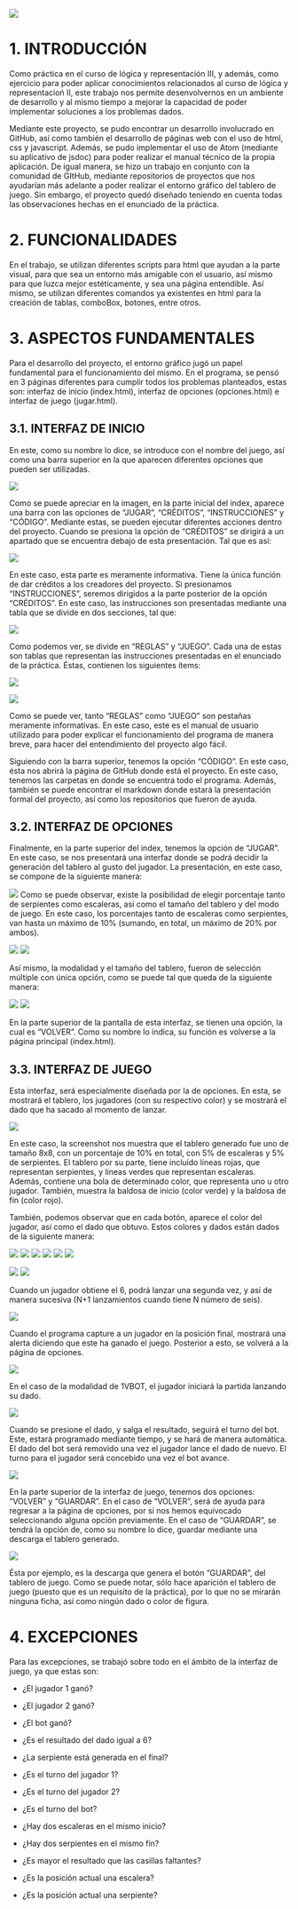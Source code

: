 ![](img/1.png)



# 1. INTRODUCCIÓN


Como práctica en el curso de lógica y representación III, y además, como
ejercicio para poder aplicar conocimientos relacionados al curso de
lógica y representacioń II, este trabajo nos permite desenvolvernos en
un ambiente de desarrollo y al mismo tiempo a mejorar la capacidad de
poder implementar soluciones a los problemas dados.

Mediante este proyecto, se pudo encontrar un desarrollo involucrado en
GitHub, así como también el desarrollo de páginas web con el uso de
html, css y javascript. Además, se pudo implementar el uso de Atom
(mediante su aplicativo de jsdoc) para poder realizar el manual técnico
de la propia aplicación. De igual manera, se hizo un trabajo en conjunto
con la comunidad de GItHub, mediante repositorios de proyectos que nos
ayudarían más adelante a poder realizar el entorno gráfico del tablero
de juego. Sin embargo, el proyecto quedó diseñado teniendo en cuenta
todas las observaciones hechas en el enunciado de la práctica.

# 2. FUNCIONALIDADES


En el trabajo, se utilizan diferentes scripts para html que ayudan a la
parte visual, para que sea un entorno más amigable con el usuario, así
mismo para que luzca mejor estéticamente, y sea una página entendible.
Así mismo, se utilizan diferentes comandos ya existentes en html para la
creación de tablas, comboBox, botones, entre otros.

# 3. ASPECTOS FUNDAMENTALES


Para el desarrollo del proyecto, el entorno gráfico jugó un papel
fundamental para el funcionamiento del mismo. En el programa, se pensó
en 3 páginas diferentes para cumplir todos los problemas planteados,
estas son: interfaz de inicio (index.html), interfaz de opciones
(opciones.html) e interfaz de juego (jugar.html).

## 3.1. INTERFAZ DE INICIO


En este, como su nombre lo dice, se introduce con el nombre del juego,
así como una barra superior en la que aparecen diferentes opciones que
pueden ser utilizadas.

![](img/2.png)

Como se puede apreciar en la imagen, en la parte inicial del index,
aparece una barra con las opciones de “JUGAR”, “CRÉDITOS”,
“INSTRUCCIONES” y “CÓDIGO”. Mediante estas, se pueden ejecutar
diferentes acciones dentro del proyecto. Cuando se presiona la opción de
“CRÉDITOS” se dirigirá a un apartado que se encuentra debajo de esta
presentación. Tal que es así:

![](img/3.png)

En este caso, esta parte es meramente informativa. Tiene la única
función de dar créditos a los creadores del proyecto. Si presionamos
“INSTRUCCIONES”, seremos dirigidos a la parte posterior de la opción
“CRÉDITOS”. En este caso, las instrucciones son presentadas mediante una
tabla que se divide en dos secciones, tal que:

![](img/4.png)

Como podemos ver, se divide en “REGLAS” y “JUEGO”. Cada una de estas son
tablas que representan las instrucciones presentadas en el enunciado de
la práctica. Éstas, contienen los siguientes ítems:

![](img5.png)

![](img/6.png)

Como se puede ver, tanto “REGLAS” como “JUEGO” son pestañas meramente
informativas. En este caso, este es el manual de usuario utilizado para
poder explicar el funcionamiento del programa de manera breve, para
hacer del entendimiento del proyecto algo fácil.

Siguiendo con la barra superior, tenemos la opción “CÓDIGO”. En este
caso, ésta nos abrirá la página de GitHub donde está el proyecto. En
este caso, tenemos las carpetas en donde se encuentra todo el programa.
Además, también se puede encontrar el markdown donde estará la
presentación formal del proyecto, así como los repositorios que fueron
de ayuda.

## 3.2. INTERFAZ DE OPCIONES


Finalmente, en la parte superior del index, tenemos la opción de
“JUGAR”. En este caso, se nos presentará una interfaz donde se podrá
decidir la generación del tablero al gusto del jugador. La presentación,
en este caso, se compone de la siguiente manera:

![](img/7.png)
Como se puede observar, existe la posibilidad de elegir porcentaje tanto
de serpientes como escaleras, así como el tamaño del tablero y del modo
de juego. En este caso, los porcentajes tanto de escaleras como
serpientes, van hasta un máximo de 10% (sumando, en total, un máximo de
20% por ambos).

![](img/8.png)
![](img/9.png)

Así mismo, la modalidad y el tamaño del tablero, fueron de selección
múltiple con única opción, como se puede tal que queda de la siguiente
manera:

![](img/10.png)
![](img/11.png)

En la parte superior de la pantalla de esta interfaz, se tienen una
opción, la cual es “VOLVER”. Como su nombre lo indica, su función es
volverse a la página principal (index.html).

## 3.3. INTERFAZ DE JUEGO


Esta interfaz, será especialmente diseñada por la de opciones. En esta,
se mostrará el tablero, los jugadores (con su respectivo color) y se
mostrará el dado que ha sacado al momento de lanzar.

![](img/12.png)

En este caso, la screenshot nos muestra que el tablero generado fue uno
de tamaño 8x8, con un porcentaje de 10% en total, con 5% de escaleras y
5% de serpientes. El tablero por su parte, tiene incluído líneas rojas,
que representan serpientes, y líneas verdes que representan escaleras.
Además, contiene una bola de determinado color, que representa uno u
otro jugador. También, muestra la baldosa de inicio (color verde) y la
baldosa de fin (color rojo).

También, podemos observar que en cada botón, aparece el color del
jugador, así como el dado que obtuvo. Estos colores y dados están dados
de la siguiente manera:

![](1.png)
![](2.png)
![](3.png)
![](4.png)
![](5.png)
![](6.png)

![](amarillo.jpg)
![](morado.jpg)

Cuando un jugador obtiene el 6, podrá lanzar una segunda vez, y así de
manera sucesiva (N+1 lanzamientos cuando tiene N número de seis).

![](img/13.png)

Cuando el programa capture a un jugador en la posición final, mostrará
una alerta diciendo que este ha ganado el juego. Posterior a esto, se
volverá a la página de opciones.

![](img/14.png)

En el caso de la modalidad de 1VBOT, el jugador iniciará la partida
lanzando su dado.

![](img/15.png)

Cuando se presione el dado, y salga el resultado, seguirá el turno del
bot. Este, estará programado mediante tiempo, y se hará de manera
automática. El dado del bot será removido una vez el jugador lance el
dado de nuevo. El turno para el jugador será concebido una vez el bot
avance.

![](img/16.png)

En la parte superior de la interfaz de juego, tenemos dos opciones:
“VOLVER” y “GUARDAR”. En el caso de “VOLVER”, será de ayuda para
regresar a la página de opciones, por si nos hemos equivocado
seleccionando alguna opción previamente. En el caso de “GUARDAR”, se
tendrá la opción de, como su nombre lo dice, guardar mediante una
descarga el tablero generado.

![](img/17.png)

Ésta por ejemplo, es la descarga que genera el botón “GUARDAR”, del
tablero de juego. Como se puede notar, sólo hace aparición el tablero de
juego (puesto que es un requisito de la práctica), por lo que no se
mirarán ninguna ficha, así como ningún dado o color de figura.

# 4. EXCEPCIONES


Para las excepciones, se trabajó sobre todo en el ámbito de la interfaz de juego, ya que estas son:


-   ¿El jugador 1 ganó?

-   ¿El jugador 2 ganó?

-   ¿El bot ganó?

-   ¿Es el resultado del dado igual a 6?

-   ¿La serpiente está generada en el final?

-   ¿Es el turno del jugador 1?

-   ¿Es el turno del jugador 2?

-   ¿Es el turno del bot?

-   ¿Hay dos escaleras en el mismo inicio?

-   ¿Hay dos serpientes en el mismo fin?

-   ¿Es mayor el resultado que las casillas faltantes?

-   ¿Es la posición actual una escalera?

-   ¿Es la posición actual una serpiente?
